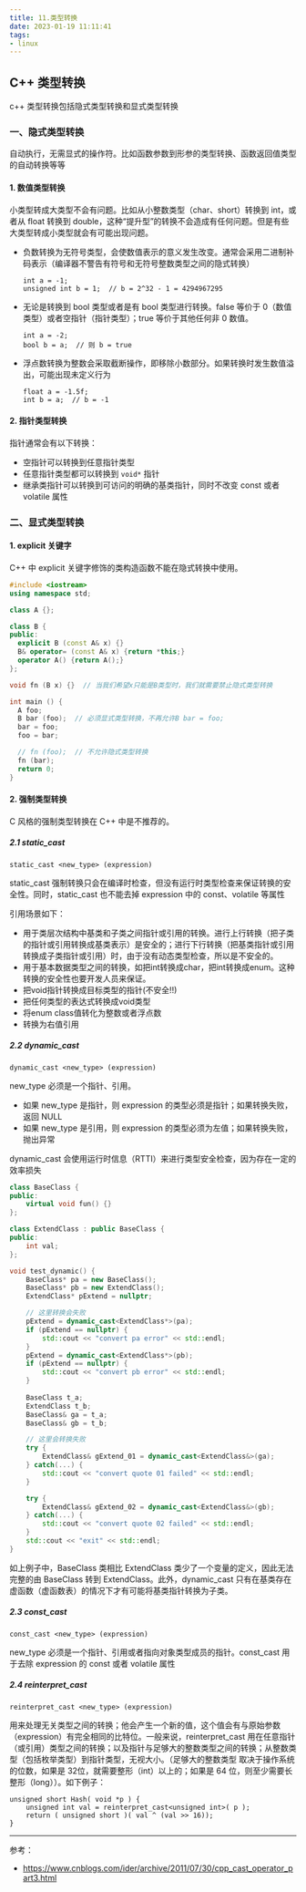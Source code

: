 ```yaml
---
title: 11.类型转换
date: 2023-01-19 11:11:41
tags:
- linux
---
```


## C++ 类型转换

c++ 类型转换包括隐式类型转换和显式类型转换

### 一、隐式类型转换

自动执行，无需显式的操作符。比如函数参数到形参的类型转换、函数返回值类型的自动转换等等

#### 1. 数值类型转换

小类型转成大类型不会有问题。比如从小整数类型（char、short）转换到 int，或者从 float 转换到 double，这种“提升型”的转换不会造成有任何问题。但是有些大类型转成小类型就会有可能出现问题。

- 负数转换为无符号类型，会使数值表示的意义发生改变。通常会采用二进制补码表示（编译器不警告有符号和无符号整数类型之间的隐式转换）

  ```
  int a = -1;
  unsigned int b = 1;  // b = 2^32 - 1 = 4294967295
  ```

- 无论是转换到 bool 类型或者是有 bool 类型进行转换。false 等价于 0（数值类型）或者空指针（指针类型）；true 等价于其他任何非 0 数值。

  ```
  int a = -2;
  bool b = a;  // 则 b = true
  ```

- 浮点数转换为整数会采取截断操作，即移除小数部分。如果转换时发生数值溢出，可能出现未定义行为

  ```
  float a = -1.5f;
  int b = a;  // b = -1
  ```

#### 2. 指针类型转换

指针通常会有以下转换：

- 空指针可以转换到任意指针类型
- 任意指针类型都可以转换到 `void*` 指针
- 继承类指针可以转换到可访问的明确的基类指针，同时不改变 const 或者 volatile 属性

### 二、显式类型转换

#### 1. explicit 关键字

C++ 中 explicit 关键字修饰的类构造函数不能在隐式转换中使用。

```c++
#include <iostream>
using namespace std;

class A {};

class B {
public:
  explicit B (const A& x) {}
  B& operator= (const A& x) {return *this;}
  operator A() {return A();}
};

void fn (B x) {}  // 当我们希望x只能是B类型时，我们就需要禁止隐式类型转换

int main () {
  A foo;
  B bar (foo);  // 必须显式类型转换，不再允许B bar = foo; 
  bar = foo;
  foo = bar;

  // fn (foo);  // 不允许隐式类型转换
  fn (bar);  
  return 0;
}
```

#### 2. 强制类型转换

C 风格的强制类型转换在 C++ 中是不推荐的。

 ##### 2.1 static_cast

```
static_cast <new_type> (expression)
```

static_cast 强制转换只会在编译时检查，但没有运行时类型检查来保证转换的安全性。同时，static_cast 也不能去掉 expression 中的 const、volatile 等属性

引用场景如下：

- 用于类层次结构中基类和子类之间指针或引用的转换。进行上行转换（把子类的指针或引用转换成基类表示）是安全的；进行下行转换（把基类指针或引用转换成子类指针或引用）时，由于没有动态类型检查，所以是不安全的。
- 用于基本数据类型之间的转换，如把int转换成char，把int转换成enum。这种转换的安全性也要开发人员来保证。
- 把void指针转换成目标类型的指针(不安全!!)
- 把任何类型的表达式转换成void类型
- 将enum class值转化为整数或者浮点数
- 转换为右值引用

##### 2.2 dynamic_cast

```
dynamic_cast <new_type> (expression)
```

new_type 必须是一个指针、引用。

- 如果 new_type 是指针，则 expression 的类型必须是指针；如果转换失败，返回 NULL
- 如果 new_type 是引用，则 expression 的类型必须为左值；如果转换失败，抛出异常

dynamic_cast 会使用运行时信息（RTTI）来进行类型安全检查，因为存在一定的效率损失

```c++
class BaseClass {
public:
    virtual void fun() {}
};

class ExtendClass : public BaseClass {
public:
    int val;
};

void test_dynamic() {
    BaseClass* pa = new BaseClass();
    BaseClass* pb = new ExtendClass();
    ExtendClass* pExtend = nullptr;

  	// 这里转换会失败
    pExtend = dynamic_cast<ExtendClass*>(pa);
    if (pExtend == nullptr) {
        std::cout << "convert pa error" << std::endl;
    }
    pExtend = dynamic_cast<ExtendClass*>(pb);
    if (pExtend == nullptr) {
        std::cout << "convert pb error" << std::endl;
    }
  
    BaseClass t_a;
    ExtendClass t_b;
    BaseClass& ga = t_a;
    BaseClass& gb = t_b;

  	// 这里会转换失败
    try {
        ExtendClass& gExtend_01 = dynamic_cast<ExtendClass&>(ga);
    } catch(...) {
        std::cout << "convert quote 01 failed" << std::endl;
    }

    try {
        ExtendClass& gExtend_02 = dynamic_cast<ExtendClass&>(gb);
    } catch(...) {
        std::cout << "convert quote 02 failed" << std::endl;
    }
    std::cout << "exit" << std::endl;
}
```

如上例子中，BaseClass 类相比 ExtendClass 类少了一个变量的定义，因此无法完整的由 BaseClass 转到 ExtendClass。此外，dynamic_cast 只有在基类存在虚函数（虚函数表）的情况下才有可能将基类指针转换为子类。

##### 2.3 const_cast

```
const_cast <new_type> (expression)
```

new_type 必须是一个指针、引用或者指向对象类型成员的指针。const_cast 用于去除 expression 的 const 或者 volatile 属性

##### 2.4 reinterpret_cast

```
reinterpret_cast <new_type> (expression)
```

用来处理无关类型之间的转换；他会产生一个新的值，这个值会有与原始参数（expression）有完全相同的比特位。一般来说，reinterpret_cast 用在任意指针（或引用）类型之间的转换；以及指针与足够大的整数类型之间的转换；从整数类型（包括枚举类型）到指针类型，无视大小。（足够大的整数类型 取决于操作系统的位数，如果是 32位，就需要整形（int）以上的；如果是 64 位，则至少需要长整形（long））。如下例子：

```
unsigned short Hash( void *p ) {
	unsigned int val = reinterpret_cast<unsigned int>( p );
	return ( unsigned short )( val ^ (val >> 16));
}
```

---

参考：

- https://www.cnblogs.com/ider/archive/2011/07/30/cpp_cast_operator_part3.html

